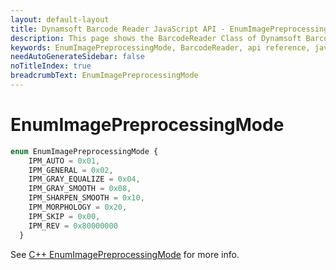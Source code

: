 ```yaml
---
layout: default-layout
title: Dynamsoft Barcode Reader JavaScript API - EnumImagePreprocessingMode
description: This page shows the BarcodeReader Class of Dynamsoft Barcode Reader JavaScript SDK.
keywords: EnumImagePreprocessingMode, BarcodeReader, api reference, javascript, js
needAutoGenerateSidebar: false
noTitleIndex: true
breadcrumbText: EnumImagePreprocessingMode
---
```



# EnumImagePreprocessingMode

```ts
enum EnumImagePreprocessingMode {
    IPM_AUTO = 0x01, 
    IPM_GENERAL = 0x02, 
    IPM_GRAY_EQUALIZE = 0x04, 
    IPM_GRAY_SMOOTH = 0x08,
    IPM_SHARPEN_SMOOTH = 0x10, 
    IPM_MORPHOLOGY = 0x20,
    IPM_SKIP = 0x00,
    IPM_REV = 0x80000000
  }
```

See [C++ EnumImagePreprocessingMode](https://www.dynamsoft.com/barcode-reader/parameters/enum/parameter-mode-enums.html?ver=latest#imagepreprocessingmode) for more info.